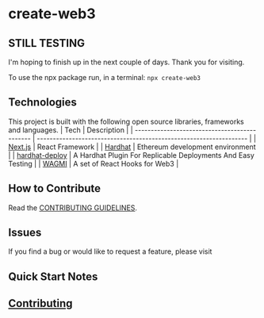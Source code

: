 # create-web3

## STILL TESTING

I'm hoping to finish up in the next couple of days. Thank you for visiting.

To use the npx package run, in a terminal:
`npx create-web3`

## Technologies

This project is built with the following open source libraries, frameworks and languages.
| Tech | Description |
| --------------------------------------------- | ------------------------------------------------------------------ |
| [Next.js](https://nextjs.org/) | React Framework |
| [Hardhat](https://hardhat.org/) | Ethereum development environment |
| [hardhat-deploy](https://www.npmjs.com/package/hardhat-deploy) | A Hardhat Plugin For Replicable Deployments And Easy Testing |
| [WAGMI](https://wagmi.sh/) | A set of React Hooks for Web3 |

## How to Contribute

Read the [CONTRIBUTING GUIDELINES](/CONTRIBUTING.md).

## Issues

If you find a bug or would like to request a feature, please visit

## Quick Start Notes

## [Contributing](CONTRIBUTING.md)
